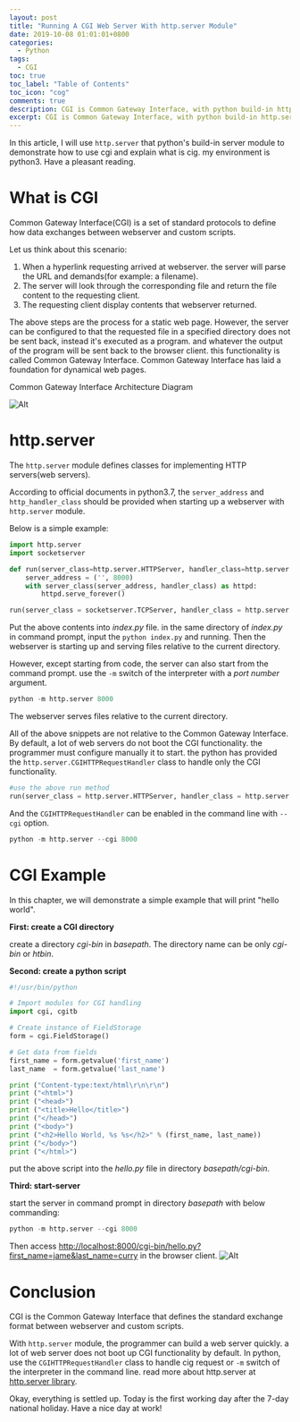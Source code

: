 ```yaml
---
layout: post
title: "Running A CGI Web Server With http.server Module"
date: 2019-10-08 01:01:01+0800
categories:
  - Python
tags:
  - CGI
toc: true
toc_label: "Table of Contents"
toc_icon: "cog"
comments: true
description: CGI is Common Gateway Interface, with python build-in http.server module. can quickly and easily demonstrate how to use it. 
excerpt: CGI is Common Gateway Interface, with python build-in http.server module. can quickly and easily demonstrate how to use it. 
---
```

In this article, I will use `http.server` that python's build-in server module to demonstrate how to use cgi and explain what is cig. my environment is python3. Have a pleasant reading.
# What is CGI
Common Gateway Interface(CGI) is a set of standard protocols to define how data exchanges between webserver and custom scripts. 

Let us think about this scenario:
1. When a hyperlink requesting arrived at webserver. the server will parse the URL and demands(for example: a filename). 
2. The server will look through the corresponding file and return the file content to the requesting client.
3. The requesting client display contents that webserver returned.

The above steps are the process for a static web page. However, the server can be configured to that the requested file in a specified directory does not be sent back, instead it's executed as a program. and whatever the output of the program will be sent back to the browser client. this functionality is called Common Gateway Interface. Common Gateway Interface has laid a foundation for dynamical web pages.

Common Gateway Interface Architecture Diagram

![Alt][1]

# http.server
The `http.server` module defines classes for implementing HTTP servers(web servers). 

According to official documents in python3.7, the `server_address` and `http_handler_class` should be provided when starting up a webserver with `http.server` module.

Below is a simple example:

```python
import http.server
import socketserver

def run(server_class=http.server.HTTPServer, handler_class=http.server.BaseHTTPRequestHandler):
    server_address = ('', 8000)
    with server_class(server_address, handler_class) as httpd:
        httpd.serve_forever()

run(server_class = socketserver.TCPServer, handler_class = http.server.SimpleHTTPRequestHandler)
```
Put the above contents into *index.py* file. in the same directory of *index.py* in command prompt, input the `python index.py` and running. Then the webserver is starting up and serving files relative to the current directory.

However, except starting from code, the server can also start from the command prompt. use the `-m` switch of the interpreter with a *port number* argument.

```python
python -m http.server 8000
```
The webserver serves files relative to the current directory.

All of the above snippets are not relative to the Common Gateway Interface. By default, a lot of web servers do not boot the CGI functionality. the programmer must configure manually it to start. the python has provided the  `http.server.CGIHTTPRequestHandler`  class to handle only the CGI functionality.

```python
#use the above run method
run(server_class = http.server.HTTPServer, handler_class = http.server.CGIHTTPRequestHandler)
```
And the `CGIHTTPRequestHandler` can be enabled in the command line with `--cgi` option.

```python
python -m http.server --cgi 8000
```

# CGI Example
In this chapter, we will demonstrate a simple example that will print "hello world".

**First: create a CGI directory**

create a directory *cgi-bin* in *basepath*. The directory name can be only *cgi-bin* or *htbin*.

**Second: create a python script**

```python
#!/usr/bin/python

# Import modules for CGI handling 
import cgi, cgitb 

# Create instance of FieldStorage 
form = cgi.FieldStorage() 

# Get data from fields
first_name = form.getvalue('first_name')
last_name  = form.getvalue('last_name')

print ("Content-type:text/html\r\n\r\n")
print ("<html>")
print ("<head>")
print ("<title>Hello</title>")
print ("</head>")
print ("<body>")
print ("<h2>Hello World, %s %s</h2>" % (first_name, last_name))
print ("</body>")
print ("</html>")
```
put the above script into the *hello.py* file in directory *basepath/cgi-bin*.

**Third: start-server**

start the server in command prompt in directory *basepath* with below commanding:
```python
python -m http.server --cgi 8000
```

Then access [http://localhost:8000/cgi-bin/hello.py?first_name=jame&last_name=curry](http://localhost:8000/cgi-bin/hello.py?first_name=jame&last_name=curry "link") in the browser client.
![Alt][2]

# Conclusion
CGI is the Common Gateway Interface that defines the standard exchange format between webserver and custom scripts.

With `http.server` module, the programmer can build a web server quickly. a lot of web server does not boot up CGI functionality by default. In python, use the `CGIHTTPRequestHandler` class to handle cig request or `-m` switch of the interpreter in the command line. read more about http.server at [http.server library][3].

Okay, everything is settled up. Today is the first working day after the  7-day national holiday. Have a nice day at work!

[1]: /blog/assets/images/2019-10-08-Running-A-CGI-Web-Server-With-http-server-Module-cgi-diagram.png
[2]: /blog/assets/images/2019-10-08-Running-A-CGI-Web-Server-With-http-server-Module-a.png
[3]: https://docs.python.org/3/library/http.server.html

